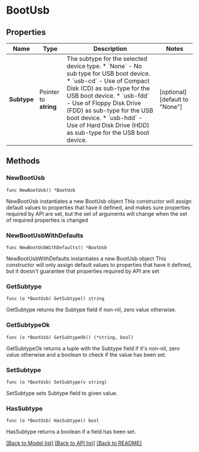 # BootUsb

## Properties

Name | Type | Description | Notes
------------ | ------------- | ------------- | -------------
**Subtype** | Pointer to **string** | The subtype for the selected device type. * &#x60;None&#x60; - No sub type for USB boot device. * &#x60;usb-cd&#x60; - Use of Compact Disk (CD) as sub-type for the USB boot device. * &#x60;usb-fdd&#x60; - Use of Floppy Disk Drive (FDD) as sub-type for the USB boot device. * &#x60;usb-hdd&#x60; - Use of Hard Disk Drive (HDD) as sub-type for the USB boot device. | [optional] [default to "None"]

## Methods

### NewBootUsb

`func NewBootUsb() *BootUsb`

NewBootUsb instantiates a new BootUsb object
This constructor will assign default values to properties that have it defined,
and makes sure properties required by API are set, but the set of arguments
will change when the set of required properties is changed

### NewBootUsbWithDefaults

`func NewBootUsbWithDefaults() *BootUsb`

NewBootUsbWithDefaults instantiates a new BootUsb object
This constructor will only assign default values to properties that have it defined,
but it doesn't guarantee that properties required by API are set

### GetSubtype

`func (o *BootUsb) GetSubtype() string`

GetSubtype returns the Subtype field if non-nil, zero value otherwise.

### GetSubtypeOk

`func (o *BootUsb) GetSubtypeOk() (*string, bool)`

GetSubtypeOk returns a tuple with the Subtype field if it's non-nil, zero value otherwise
and a boolean to check if the value has been set.

### SetSubtype

`func (o *BootUsb) SetSubtype(v string)`

SetSubtype sets Subtype field to given value.

### HasSubtype

`func (o *BootUsb) HasSubtype() bool`

HasSubtype returns a boolean if a field has been set.


[[Back to Model list]](../README.md#documentation-for-models) [[Back to API list]](../README.md#documentation-for-api-endpoints) [[Back to README]](../README.md)


